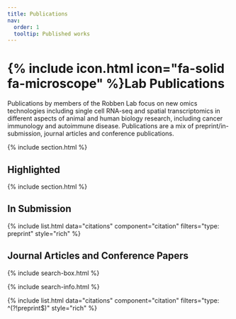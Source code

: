 ```yaml
---
title: Publications
nav:
  order: 1
  tooltip: Published works
---
```


# {% include icon.html icon="fa-solid fa-microscope" %}Lab Publications

Publications by members of the Robben Lab focus on new omics technologies including single cell RNA-seq and spatial transcriptomics in different aspects of animal and human biology research, including cancer immunology and autoimmune disease. Publications are a mix of preprint/in-submission, journal articles and conference publications.

{% include section.html %}

## Highlighted

<!-- {% include citation.html lookup="Open collaborative writing with Manubot" style="rich" %} -->

{% include section.html %}

## In Submission

{% include list.html data="citations" component="citation" filters="type: preprint" style="rich" %}

## Journal Articles and Conference Papers

{% include search-box.html %}

{% include search-info.html %}

{% include list.html data="citations" component="citation" filters="type: ^(?!preprint$)" style="rich" %}

<!-- ## Conference papers -->


